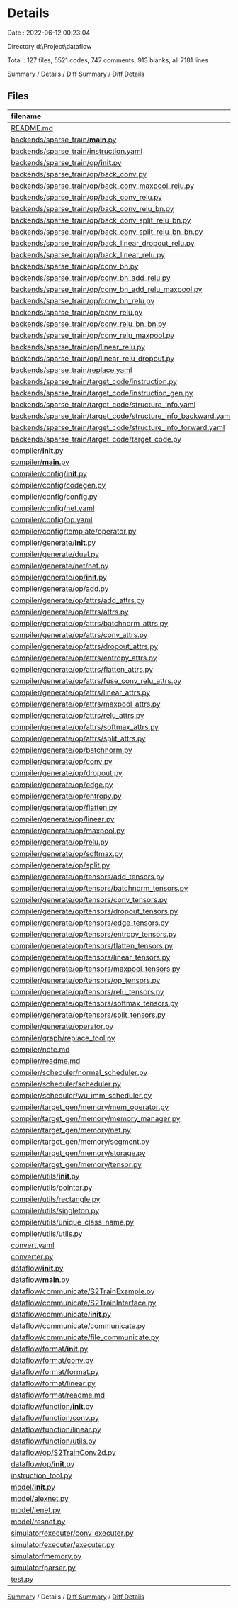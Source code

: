 # Details

Date : 2022-06-12 00:23:04

Directory d:\\Project\\dataflow

Total : 127 files,  5521 codes, 747 comments, 913 blanks, all 7181 lines

[Summary](results.md) / Details / [Diff Summary](diff.md) / [Diff Details](diff-details.md)

## Files
| filename | language | code | comment | blank | total |
| :--- | :--- | ---: | ---: | ---: | ---: |
| [README.md](/README.md) | Markdown | 65 | 0 | 54 | 119 |
| [backends/sparse_train/__main__.py](/backends/sparse_train/__main__.py) | Python | 8 | 3 | 4 | 15 |
| [backends/sparse_train/instruction.yaml](/backends/sparse_train/instruction.yaml) | YAML | 17 | 0 | 0 | 17 |
| [backends/sparse_train/op/__init__.py](/backends/sparse_train/op/__init__.py) | Python | 17 | 1 | 1 | 19 |
| [backends/sparse_train/op/back_conv.py](/backends/sparse_train/op/back_conv.py) | Python | 24 | 2 | 2 | 28 |
| [backends/sparse_train/op/back_conv_maxpool_relu.py](/backends/sparse_train/op/back_conv_maxpool_relu.py) | Python | 30 | 2 | 4 | 36 |
| [backends/sparse_train/op/back_conv_relu.py](/backends/sparse_train/op/back_conv_relu.py) | Python | 27 | 2 | 4 | 33 |
| [backends/sparse_train/op/back_conv_relu_bn.py](/backends/sparse_train/op/back_conv_relu_bn.py) | Python | 30 | 2 | 4 | 36 |
| [backends/sparse_train/op/back_conv_split_relu_bn.py](/backends/sparse_train/op/back_conv_split_relu_bn.py) | Python | 35 | 2 | 5 | 42 |
| [backends/sparse_train/op/back_conv_split_relu_bn_bn.py](/backends/sparse_train/op/back_conv_split_relu_bn_bn.py) | Python | 40 | 2 | 5 | 47 |
| [backends/sparse_train/op/back_linear_dropout_relu.py](/backends/sparse_train/op/back_linear_dropout_relu.py) | Python | 30 | 2 | 5 | 37 |
| [backends/sparse_train/op/back_linear_relu.py](/backends/sparse_train/op/back_linear_relu.py) | Python | 27 | 2 | 5 | 34 |
| [backends/sparse_train/op/conv_bn.py](/backends/sparse_train/op/conv_bn.py) | Python | 48 | 2 | 4 | 54 |
| [backends/sparse_train/op/conv_bn_add_relu.py](/backends/sparse_train/op/conv_bn_add_relu.py) | Python | 58 | 2 | 4 | 64 |
| [backends/sparse_train/op/conv_bn_add_relu_maxpool.py](/backends/sparse_train/op/conv_bn_add_relu_maxpool.py) | Python | 62 | 2 | 3 | 67 |
| [backends/sparse_train/op/conv_bn_relu.py](/backends/sparse_train/op/conv_bn_relu.py) | Python | 52 | 2 | 3 | 57 |
| [backends/sparse_train/op/conv_relu.py](/backends/sparse_train/op/conv_relu.py) | Python | 27 | 2 | 3 | 32 |
| [backends/sparse_train/op/conv_relu_bn_bn.py](/backends/sparse_train/op/conv_relu_bn_bn.py) | Python | 35 | 2 | 3 | 40 |
| [backends/sparse_train/op/conv_relu_maxpool.py](/backends/sparse_train/op/conv_relu_maxpool.py) | Python | 31 | 2 | 2 | 35 |
| [backends/sparse_train/op/linear_relu.py](/backends/sparse_train/op/linear_relu.py) | Python | 28 | 2 | 4 | 34 |
| [backends/sparse_train/op/linear_relu_dropout.py](/backends/sparse_train/op/linear_relu_dropout.py) | Python | 31 | 2 | 3 | 36 |
| [backends/sparse_train/replace.yaml](/backends/sparse_train/replace.yaml) | YAML | 75 | 11 | 3 | 89 |
| [backends/sparse_train/target_code/instruction.py](/backends/sparse_train/target_code/instruction.py) | Python | 150 | 4 | 14 | 168 |
| [backends/sparse_train/target_code/instruction_gen.py](/backends/sparse_train/target_code/instruction_gen.py) | Python | 19 | 0 | 4 | 23 |
| [backends/sparse_train/target_code/structure_info.yaml](/backends/sparse_train/target_code/structure_info.yaml) | YAML | 69 | 12 | 3 | 84 |
| [backends/sparse_train/target_code/structure_info_backward.yaml](/backends/sparse_train/target_code/structure_info_backward.yaml) | YAML | 18 | 0 | 0 | 18 |
| [backends/sparse_train/target_code/structure_info_forward.yaml](/backends/sparse_train/target_code/structure_info_forward.yaml) | YAML | 18 | 0 | 0 | 18 |
| [backends/sparse_train/target_code/target_code.py](/backends/sparse_train/target_code/target_code.py) | Python | 23 | 0 | 5 | 28 |
| [compiler/__init__.py](/compiler/__init__.py) | Python | 0 | 0 | 1 | 1 |
| [compiler/__main__.py](/compiler/__main__.py) | Python | 0 | 0 | 1 | 1 |
| [compiler/config/__init__.py](/compiler/config/__init__.py) | Python | 2 | 0 | 0 | 2 |
| [compiler/config/codegen.py](/compiler/config/codegen.py) | Python | 13 | 0 | 1 | 14 |
| [compiler/config/config.py](/compiler/config/config.py) | Python | 26 | 8 | 3 | 37 |
| [compiler/config/net.yaml](/compiler/config/net.yaml) | YAML | 0 | 0 | 1 | 1 |
| [compiler/config/op.yaml](/compiler/config/op.yaml) | YAML | 138 | 2 | 2 | 142 |
| [compiler/config/template/operator.py](/compiler/config/template/operator.py) | Python | 253 | 66 | 52 | 371 |
| [compiler/generate/__init__.py](/compiler/generate/__init__.py) | Python | 1 | 0 | 1 | 2 |
| [compiler/generate/dual.py](/compiler/generate/dual.py) | Python | 16 | 0 | 4 | 20 |
| [compiler/generate/net/net.py](/compiler/generate/net/net.py) | Python | 108 | 43 | 20 | 171 |
| [compiler/generate/op/__init__.py](/compiler/generate/op/__init__.py) | Python | 0 | 7 | 0 | 7 |
| [compiler/generate/op/add.py](/compiler/generate/op/add.py) | Python | 49 | 5 | 9 | 63 |
| [compiler/generate/op/attrs/add_attrs.py](/compiler/generate/op/attrs/add_attrs.py) | Python | 7 | 0 | 1 | 8 |
| [compiler/generate/op/attrs/attrs.py](/compiler/generate/op/attrs/attrs.py) | Python | 15 | 0 | 3 | 18 |
| [compiler/generate/op/attrs/batchnorm_attrs.py](/compiler/generate/op/attrs/batchnorm_attrs.py) | Python | 9 | 0 | 2 | 11 |
| [compiler/generate/op/attrs/conv_attrs.py](/compiler/generate/op/attrs/conv_attrs.py) | Python | 25 | 0 | 1 | 26 |
| [compiler/generate/op/attrs/dropout_attrs.py](/compiler/generate/op/attrs/dropout_attrs.py) | Python | 7 | 0 | 1 | 8 |
| [compiler/generate/op/attrs/entropy_attrs.py](/compiler/generate/op/attrs/entropy_attrs.py) | Python | 7 | 0 | 1 | 8 |
| [compiler/generate/op/attrs/flatten_attrs.py](/compiler/generate/op/attrs/flatten_attrs.py) | Python | 7 | 0 | 1 | 8 |
| [compiler/generate/op/attrs/fuse_conv_relu_attrs.py](/compiler/generate/op/attrs/fuse_conv_relu_attrs.py) | Python | 21 | 0 | 1 | 22 |
| [compiler/generate/op/attrs/linear_attrs.py](/compiler/generate/op/attrs/linear_attrs.py) | Python | 13 | 0 | 1 | 14 |
| [compiler/generate/op/attrs/maxpool_attrs.py](/compiler/generate/op/attrs/maxpool_attrs.py) | Python | 17 | 0 | 1 | 18 |
| [compiler/generate/op/attrs/relu_attrs.py](/compiler/generate/op/attrs/relu_attrs.py) | Python | 7 | 0 | 1 | 8 |
| [compiler/generate/op/attrs/softmax_attrs.py](/compiler/generate/op/attrs/softmax_attrs.py) | Python | 7 | 0 | 1 | 8 |
| [compiler/generate/op/attrs/split_attrs.py](/compiler/generate/op/attrs/split_attrs.py) | Python | 7 | 0 | 1 | 8 |
| [compiler/generate/op/batchnorm.py](/compiler/generate/op/batchnorm.py) | Python | 112 | 6 | 18 | 136 |
| [compiler/generate/op/conv.py](/compiler/generate/op/conv.py) | Python | 187 | 37 | 34 | 258 |
| [compiler/generate/op/dropout.py](/compiler/generate/op/dropout.py) | Python | 59 | 2 | 12 | 73 |
| [compiler/generate/op/edge.py](/compiler/generate/op/edge.py) | Python | 40 | 1 | 10 | 51 |
| [compiler/generate/op/entropy.py](/compiler/generate/op/entropy.py) | Python | 67 | 4 | 10 | 81 |
| [compiler/generate/op/flatten.py](/compiler/generate/op/flatten.py) | Python | 69 | 6 | 11 | 86 |
| [compiler/generate/op/linear.py](/compiler/generate/op/linear.py) | Python | 121 | 13 | 18 | 152 |
| [compiler/generate/op/maxpool.py](/compiler/generate/op/maxpool.py) | Python | 76 | 5 | 13 | 94 |
| [compiler/generate/op/relu.py](/compiler/generate/op/relu.py) | Python | 74 | 3 | 16 | 93 |
| [compiler/generate/op/softmax.py](/compiler/generate/op/softmax.py) | Python | 68 | 4 | 11 | 83 |
| [compiler/generate/op/split.py](/compiler/generate/op/split.py) | Python | 49 | 5 | 9 | 63 |
| [compiler/generate/op/tensors/add_tensors.py](/compiler/generate/op/tensors/add_tensors.py) | Python | 18 | 0 | 1 | 19 |
| [compiler/generate/op/tensors/batchnorm_tensors.py](/compiler/generate/op/tensors/batchnorm_tensors.py) | Python | 35 | 0 | 4 | 39 |
| [compiler/generate/op/tensors/conv_tensors.py](/compiler/generate/op/tensors/conv_tensors.py) | Python | 42 | 8 | 6 | 56 |
| [compiler/generate/op/tensors/dropout_tensors.py](/compiler/generate/op/tensors/dropout_tensors.py) | Python | 23 | 0 | 3 | 26 |
| [compiler/generate/op/tensors/edge_tensors.py](/compiler/generate/op/tensors/edge_tensors.py) | Python | 13 | 0 | 1 | 14 |
| [compiler/generate/op/tensors/entropy_tensors.py](/compiler/generate/op/tensors/entropy_tensors.py) | Python | 23 | 0 | 3 | 26 |
| [compiler/generate/op/tensors/flatten_tensors.py](/compiler/generate/op/tensors/flatten_tensors.py) | Python | 19 | 0 | 3 | 22 |
| [compiler/generate/op/tensors/linear_tensors.py](/compiler/generate/op/tensors/linear_tensors.py) | Python | 42 | 8 | 7 | 57 |
| [compiler/generate/op/tensors/maxpool_tensors.py](/compiler/generate/op/tensors/maxpool_tensors.py) | Python | 23 | 0 | 4 | 27 |
| [compiler/generate/op/tensors/op_tensors.py](/compiler/generate/op/tensors/op_tensors.py) | Python | 50 | 6 | 12 | 68 |
| [compiler/generate/op/tensors/relu_tensors.py](/compiler/generate/op/tensors/relu_tensors.py) | Python | 23 | 0 | 3 | 26 |
| [compiler/generate/op/tensors/softmax_tensors.py](/compiler/generate/op/tensors/softmax_tensors.py) | Python | 19 | 0 | 3 | 22 |
| [compiler/generate/op/tensors/split_tensors.py](/compiler/generate/op/tensors/split_tensors.py) | Python | 18 | 0 | 2 | 20 |
| [compiler/generate/operator.py](/compiler/generate/operator.py) | Python | 115 | 61 | 28 | 204 |
| [compiler/graph/replace_tool.py](/compiler/graph/replace_tool.py) | Python | 150 | 26 | 26 | 202 |
| [compiler/note.md](/compiler/note.md) | Markdown | 1 | 0 | 1 | 2 |
| [compiler/readme.md](/compiler/readme.md) | Markdown | 9 | 0 | 10 | 19 |
| [compiler/scheduler/normal_scheduler.py](/compiler/scheduler/normal_scheduler.py) | Python | 59 | 4 | 5 | 68 |
| [compiler/scheduler/scheduler.py](/compiler/scheduler/scheduler.py) | Python | 3 | 0 | 0 | 3 |
| [compiler/scheduler/wu_imm_scheduler.py](/compiler/scheduler/wu_imm_scheduler.py) | Python | 58 | 4 | 4 | 66 |
| [compiler/target_gen/memory/mem_operator.py](/compiler/target_gen/memory/mem_operator.py) | Python | 9 | 4 | 2 | 15 |
| [compiler/target_gen/memory/memory_manager.py](/compiler/target_gen/memory/memory_manager.py) | Python | 179 | 16 | 23 | 218 |
| [compiler/target_gen/memory/net.py](/compiler/target_gen/memory/net.py) | Python | 4 | 0 | 2 | 6 |
| [compiler/target_gen/memory/segment.py](/compiler/target_gen/memory/segment.py) | Python | 13 | 0 | 1 | 14 |
| [compiler/target_gen/memory/storage.py](/compiler/target_gen/memory/storage.py) | Python | 24 | 6 | 4 | 34 |
| [compiler/target_gen/memory/tensor.py](/compiler/target_gen/memory/tensor.py) | Python | 50 | 5 | 14 | 69 |
| [compiler/utils/__init__.py](/compiler/utils/__init__.py) | Python | 2 | 0 | 0 | 2 |
| [compiler/utils/pointer.py](/compiler/utils/pointer.py) | Python | 7 | 0 | 3 | 10 |
| [compiler/utils/rectangle.py](/compiler/utils/rectangle.py) | Python | 352 | 57 | 56 | 465 |
| [compiler/utils/singleton.py](/compiler/utils/singleton.py) | Python | 7 | 0 | 0 | 7 |
| [compiler/utils/unique_class_name.py](/compiler/utils/unique_class_name.py) | Python | 13 | 0 | 5 | 18 |
| [compiler/utils/utils.py](/compiler/utils/utils.py) | Python | 52 | 11 | 13 | 76 |
| [convert.yaml](/convert.yaml) | YAML | 18 | 0 | 1 | 19 |
| [converter.py](/converter.py) | Python | 135 | 9 | 14 | 158 |
| [dataflow/__init__.py](/dataflow/__init__.py) | Python | 0 | 0 | 1 | 1 |
| [dataflow/__main__.py](/dataflow/__main__.py) | Python | 2 | 0 | 0 | 2 |
| [dataflow/communicate/S2TrainExample.py](/dataflow/communicate/S2TrainExample.py) | Python | 21 | 5 | 3 | 29 |
| [dataflow/communicate/S2TrainInterface.py](/dataflow/communicate/S2TrainInterface.py) | Python | 28 | 1 | 5 | 34 |
| [dataflow/communicate/__init__.py](/dataflow/communicate/__init__.py) | Python | 0 | 0 | 1 | 1 |
| [dataflow/communicate/communicate.py](/dataflow/communicate/communicate.py) | Python | 6 | 0 | 1 | 7 |
| [dataflow/communicate/file_communicate.py](/dataflow/communicate/file_communicate.py) | Python | 45 | 0 | 9 | 54 |
| [dataflow/format/__init__.py](/dataflow/format/__init__.py) | Python | 0 | 0 | 1 | 1 |
| [dataflow/format/conv.py](/dataflow/format/conv.py) | Python | 64 | 5 | 11 | 80 |
| [dataflow/format/format.py](/dataflow/format/format.py) | Python | 283 | 7 | 61 | 351 |
| [dataflow/format/linear.py](/dataflow/format/linear.py) | Python | 50 | 5 | 7 | 62 |
| [dataflow/format/readme.md](/dataflow/format/readme.md) | Markdown | 1 | 0 | 1 | 2 |
| [dataflow/function/__init__.py](/dataflow/function/__init__.py) | Python | 0 | 0 | 1 | 1 |
| [dataflow/function/conv.py](/dataflow/function/conv.py) | Python | 52 | 26 | 17 | 95 |
| [dataflow/function/linear.py](/dataflow/function/linear.py) | Python | 4 | 0 | 1 | 5 |
| [dataflow/function/utils.py](/dataflow/function/utils.py) | Python | 5 | 6 | 1 | 12 |
| [dataflow/op/S2TrainConv2d.py](/dataflow/op/S2TrainConv2d.py) | Python | 11 | 4 | 2 | 17 |
| [dataflow/op/__init__.py](/dataflow/op/__init__.py) | Python | 0 | 0 | 1 | 1 |
| [instruction_tool.py](/instruction_tool.py) | Python | 97 | 4 | 17 | 118 |
| [model/__init__.py](/model/__init__.py) | Python | 2 | 0 | 0 | 2 |
| [model/alexnet.py](/model/alexnet.py) | Python | 48 | 1 | 4 | 53 |
| [model/lenet.py](/model/lenet.py) | Python | 117 | 41 | 17 | 175 |
| [model/resnet.py](/model/resnet.py) | Python | 111 | 5 | 23 | 139 |
| [simulator/executer/conv_executer.py](/simulator/executer/conv_executer.py) | Python | 3 | 0 | 0 | 3 |
| [simulator/executer/executer.py](/simulator/executer/executer.py) | Python | 1 | 0 | 0 | 1 |
| [simulator/memory.py](/simulator/memory.py) | Python | 34 | 2 | 5 | 41 |
| [simulator/parser.py](/simulator/parser.py) | Python | 2 | 0 | 1 | 3 |
| [test.py](/test.py) | Python | 155 | 128 | 34 | 317 |

[Summary](results.md) / Details / [Diff Summary](diff.md) / [Diff Details](diff-details.md)